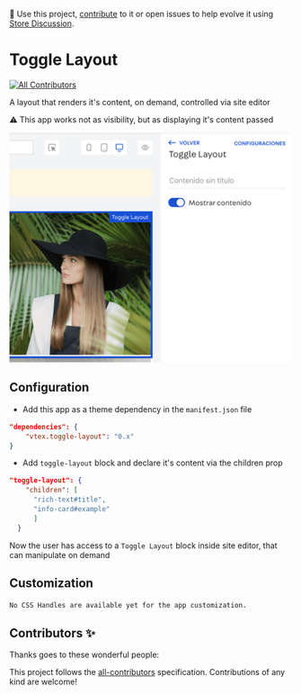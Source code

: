 📢 Use this project, [contribute](https://github.com/vtex-apps/toggle-layout) to it or open issues to help evolve it using [Store Discussion](https://github.com/vtex-apps/store-discussion).

# Toggle Layout

<!-- DOCS-IGNORE:start -->
<!-- ALL-CONTRIBUTORS-BADGE:START - Do not remove or modify this section -->
[![All Contributors](https://img.shields.io/badge/all_contributors-0-orange.svg?style=flat-square)](#contributors-)
<!-- ALL-CONTRIBUTORS-BADGE:END -->
<!-- DOCS-IGNORE:end -->

A layout that renders it's content, on demand, controlled via site editor

⚠️ This app works not as visibility, but as displaying it's content passed

![Site editor example](../img/toggleLayout.png)

## Configuration

- Add this app as a theme dependency in the `manifest.json` file

```json
"dependencies": {
    "vtex.toggle-layout": "0.x"
}
```

- Add `toggle-layout` block and declare it's content via the children prop

```json
"toggle-layout": {
    "children": [
      "rich-text#title",
      "info-card#example"
      ]
  }
```

Now the user has access to a `Toggle Layout` block inside site editor, that can manipulate on demand

## Customization

`No CSS Handles are available yet for the app customization.`

<!-- DOCS-IGNORE:start -->

## Contributors ✨

Thanks goes to these wonderful people:

<!-- ALL-CONTRIBUTORS-LIST:START - Do not remove or modify this section -->
<!-- prettier-ignore-start -->
<!-- markdownlint-disable -->
<!-- markdownlint-enable -->
<!-- prettier-ignore-end -->
<!-- ALL-CONTRIBUTORS-LIST:END -->

This project follows the [all-contributors](https://github.com/all-contributors/all-contributors) specification. Contributions of any kind are welcome!

<!-- DOCS-IGNORE:end -->
